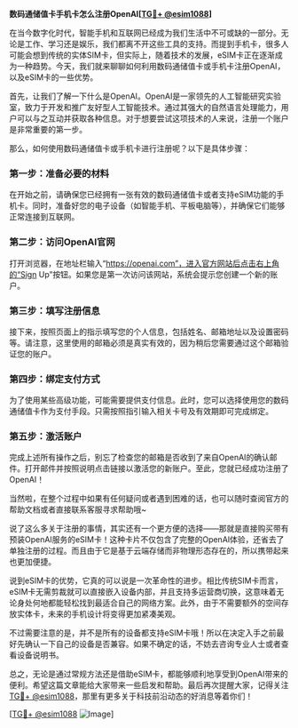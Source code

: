**数码通储值卡手机卡怎么注册OpenAI[[TG💪+ @esim1088](https://t.me/s/esim1088)]**

在当今数字化时代，智能手机和互联网已经成为我们生活中不可或缺的一部分。无论是工作、学习还是娱乐，我们都离不开这些工具的支持。而提到手机卡，很多人可能会想到传统的实体SIM卡，但实际上，随着技术的发展，eSIM卡正在逐渐成为一种趋势。今天，我们就来聊聊如何利用数码通储值卡或手机卡注册OpenAI，以及eSIM卡的一些优势。

首先，让我们了解一下什么是OpenAI。OpenAI是一家领先的人工智能研究实验室，致力于开发和推广友好型人工智能技术。通过其强大的自然语言处理能力，用户可以与之互动并获取各种信息。对于想要尝试这项技术的人来说，注册一个账户是非常重要的第一步。

那么，如何使用数码通储值卡或手机卡进行注册呢？以下是具体步骤：

### 第一步：准备必要的材料

在开始之前，请确保您已经拥有一张有效的数码通储值卡或者支持eSIM功能的手机卡。同时，准备好您的电子设备（如智能手机、平板电脑等），并确保它们能够正常连接到互联网。

### 第二步：访问OpenAI官网

打开浏览器，在地址栏输入“https://openai.com”，进入官方网站后点击右上角的“Sign Up”按钮。如果您是第一次访问该网站，系统会提示您创建一个新的账户。

### 第三步：填写注册信息

接下来，按照页面上的指示填写您的个人信息，包括姓名、邮箱地址以及设置密码等。请注意，这里使用的邮箱必须是真实有效的，因为稍后您需要通过这个邮箱验证您的账户。

### 第四步：绑定支付方式

为了使用某些高级功能，可能需要提供支付信息。此时，您可以选择使用您的数码通储值卡作为支付手段。只需按照指引输入相关卡号及有效期即可完成绑定。

### 第五步：激活账户

完成上述所有操作之后，别忘了检查您的邮箱是否收到了来自OpenAI的确认邮件。打开邮件并按照说明点击链接以激活您的新账户。至此，您就已经成功注册了OpenAI！

当然啦，在整个过程中如果有任何疑问或者遇到困难的话，也可以随时查阅官方的帮助文档或者直接联系客服寻求帮助哦~

说了这么多关于注册的事情，其实还有一个更方便的选择——那就是直接购买带有预装OpenAI服务的eSIM卡！这种卡片不仅包含了完整的OpenAI体验，还省去了单独注册的过程。而且由于它是基于云端存储而非物理形态存在的，所以携带起来也更加便捷。

说到eSIM卡的优势，它真的可以说是一次革命性的进步。相比传统SIM卡而言，eSIM卡无需剪裁就可以直接嵌入设备内部，并且支持多运营商切换，这意味着无论身处何地都能轻松找到最适合自己的网络方案。此外，由于不需要额外的空间存放实体卡，未来的手机设计将变得更加紧凑美观。

不过需要注意的是，并不是所有的设备都支持eSIM卡哦！所以在决定入手之前最好先确认一下自己的设备是否兼容。如果不确定的话，不妨去咨询专业人士或者查看设备说明书。

总之，无论是通过常规方法还是借助eSIM卡，都能够顺利地享受到OpenAI带来的便利。希望这篇文章能给大家带来一些启发和帮助。最后再次提醒大家，记得关注[TG💪+ @esim1088](https://t.me/s/esim1088)，那里有更多关于科技前沿动态的好消息等着你们！

[[TG💪+ @esim1088](https://t.me/s/esim1088) ![Image](https://i.postimg.cc/4NQfJmqS/Snipaste-2025-05-13-00-14-12.png)]